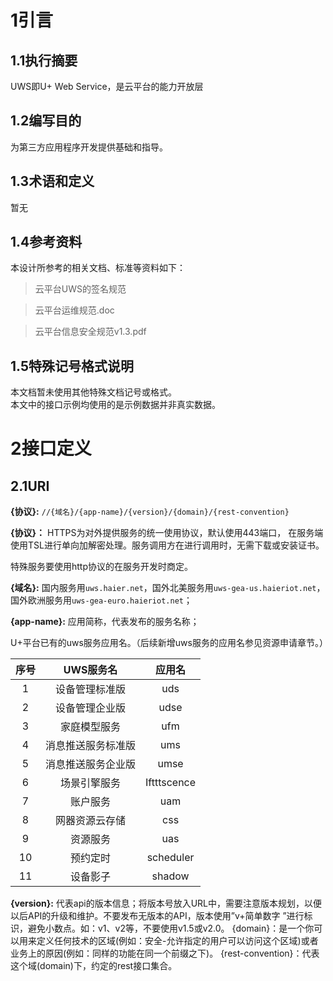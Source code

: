 # 1引言

## 1.1执行摘要

UWS即U+ Web Service，是云平台的能力开放层

## 1.2编写目的

为第三方应用程序开发提供基础和指导。

## 1.3术语和定义

暂无

## 1.4参考资料

本设计所参考的相关文档、标准等资料如下：</br>

>云平台UWS的签名规范

>云平台运维规范.doc

>云平台信息安全规范v1.3.pdf

##  1.5特殊记号格式说明

本文档暂未使用其他特殊文档记号或格式。</br>
本文中的接口示例均使用的是示例数据并非真实数据。

# 2接口定义

## 2.1URI

**{协议}:** `//{域名}/{app-name}/{version}/{domain}/{rest-convention}`

**{协议}：** HTTPS为对外提供服务的统一使用协议，默认使用443端口， 在服务端使用TSL进行单向加解密处理。服务调用方在进行调用时，无需下载或安装证书。

特殊服务要使用http协议的在服务开发时商定。

**{域名}:** 国内服务用`uws.haier.net`，国外北美服务用`uws-gea-us.haieriot.net`，国外欧洲服务用`uws-gea-euro.haieriot.net`；

**{app-name}:** 应用简称，代表发布的服务名称；

U+平台已有的uws服务应用名。（后续新增uws服务的应用名参见资源申请章节。）

序号|UWS服务名|应用名
:-:|:-:|:-:
1|设备管理标准版|uds
2|设备管理企业版|udse
3|家庭模型服务|ufm
4|消息推送服务标准版|ums
5|消息推送服务企业版|umse
6|场景引擎服务|Iftttscence
7|账户服务|uam
8|网器资源云存储|css
9|资源服务|uas
10|预约定时|scheduler
11|设备影子|shadow


**{version}:** 代表api的版本信息；将版本号放入URL中，需要注意版本规划，以便以后API的升级和维护。不要发布无版本的API，版本使用”v+简单数字 ”进行标识，避免小数点。如：v1、v2等，不要使用v1.5或v2.0。
{domain}：是一个你可以用来定义任何技术的区域(例如：安全-允许指定的用户可以访问这个区域)或者业务上的原因(例如：同样的功能在同一个前缀之下)。
{rest-convention}：代表这个域(domain)下，约定的rest接口集合。


